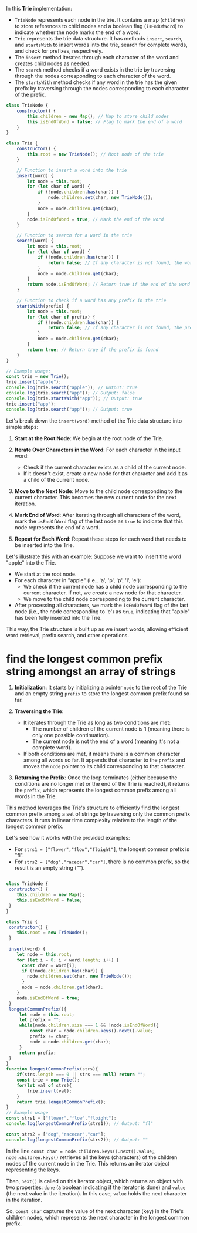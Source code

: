 In this **Trie** implementation:

- `TrieNode` represents each node in the trie. It contains a map (`children`) to store references to child nodes and a boolean flag (`isEndOfWord`) to indicate whether the node marks the end of a word.
- `Trie` represents the trie data structure. It has methods `insert`, `search`, and `startsWith` to insert words into the trie, search for complete words, and check for prefixes, respectively.
- The `insert` method iterates through each character of the word and creates child nodes as needed.
- The `search` method checks if a word exists in the trie by traversing through the nodes corresponding to each character of the word.
- The `startsWith` method checks if any word in the trie has the given prefix by traversing through the nodes corresponding to each character of the prefix.

```javascript
class TrieNode {
    constructor() {
        this.children = new Map(); // Map to store child nodes
        this.isEndOfWord = false; // Flag to mark the end of a word
    }
}

class Trie {
    constructor() {
        this.root = new TrieNode(); // Root node of the trie
    }

    // Function to insert a word into the trie
    insert(word) {
        let node = this.root;
        for (let char of word) {
            if (!node.children.has(char)) {
                node.children.set(char, new TrieNode());
            }
            node = node.children.get(char);
        }
        node.isEndOfWord = true; // Mark the end of the word
    }

    // Function to search for a word in the trie
    search(word) {
        let node = this.root;
        for (let char of word) {
            if (!node.children.has(char)) {
                return false; // If any character is not found, the word doesn't exist
            }
            node = node.children.get(char);
        }
        return node.isEndOfWord; // Return true if the end of the word is reached
    }

    // Function to check if a word has any prefix in the trie
    startsWith(prefix) {
        let node = this.root;
        for (let char of prefix) {
            if (!node.children.has(char)) {
                return false; // If any character is not found, the prefix doesn't exist
            }
            node = node.children.get(char);
        }
        return true; // Return true if the prefix is found
    }
}

// Example usage:
const trie = new Trie();
trie.insert("apple");
console.log(trie.search("apple")); // Output: true
console.log(trie.search("app")); // Output: false
console.log(trie.startsWith("app")); // Output: true
trie.insert("app");
console.log(trie.search("app")); // Output: true
```
 Let's break down the `insert(word)` method of the Trie data structure into simple steps:

1. **Start at the Root Node**: We begin at the root node of the Trie.

2. **Iterate Over Characters in the Word**: For each character in the input word:
   - Check if the current character exists as a child of the current node.
   - If it doesn't exist, create a new node for that character and add it as a child of the current node.

3. **Move to the Next Node**: Move to the child node corresponding to the current character. This becomes the new current node for the next iteration.

4. **Mark End of Word**: After iterating through all characters of the word, mark the `isEndOfWord` flag of the last node as `true` to indicate that this node represents the end of a word.

5. **Repeat for Each Word**: Repeat these steps for each word that needs to be inserted into the Trie.

Let's illustrate this with an example:
Suppose we want to insert the word "apple" into the Trie.

- We start at the root node.
- For each character in "apple" (i.e., 'a', 'p', 'p', 'l', 'e'):
  - We check if the current node has a child node corresponding to the current character. If not, we create a new node for that character.
  - We move to the child node corresponding to the current character.
- After processing all characters, we mark the `isEndOfWord` flag of the last node (i.e., the node corresponding to 'e') as `true`, indicating that "apple" has been fully inserted into the Trie.

This way, the Trie structure is built up as we insert words, allowing efficient word retrieval, prefix search, and other operations.




#  find the longest common prefix string amongst an array of strings


1. **Initialization**: It starts by initializing a pointer `node` to the root of the Trie and an empty string `prefix` to store the longest common prefix found so far.

2. **Traversing the Trie**:
   - It iterates through the Trie as long as two conditions are met:
     - The number of children of the current node is 1 (meaning there is only one possible continuation).
     - The current node is not the end of a word (meaning it's not a complete word).
   - If both conditions are met, it means there is a common character among all words so far. It appends that character to the `prefix` and moves the `node` pointer to its child corresponding to that character.

3. **Returning the Prefix**: Once the loop terminates (either because the conditions are no longer met or the end of the Trie is reached), it returns the `prefix`, which represents the longest common prefix among all words in the Trie.

This method leverages the Trie's structure to efficiently find the longest common prefix among a set of strings by traversing only the common prefix characters. It runs in linear time complexity relative to the length of the longest common prefix.

Let's see how it works with the provided examples:
- For `strs1 = ["flower","flow","floight"]`, the longest common prefix is "fl".
- For `strs2 = ["dog","racecar","car"]`, there is no common prefix, so the result is an empty string ("").
```javascript

class TrieNode {
 constructor() {
    this.children = new Map();
    this.isEndOfWord = false;
 }
}

class Trie {
 constructor() {
    this.root = new TrieNode();
 }
  
 insert(word) {
    let node = this.root;
    for (let i = 0; i < word.length; i++) {
      const char = word[i];
      if (!node.children.has(char)) {
        node.children.set(char, new TrieNode());
      }
      node = node.children.get(char);
    }
    node.isEndOfWord = true;
 }
 longestCommonPrefix(){
     let node = this.root;
     let prefix = "";
     while(node.children.size === 1 && !node.isEndOfWord){
         const char = node.children.keys().next().value;
         prefix += char;
         node = node.children.get(char);
     }
     return prefix;
 }
}
function longestCommonPrefix(strs){
    if(strs.length === 0 || strs === null) return "";
    const trie = new Trie();
    for(let val of strs){
        trie.insert(val);
    }
    return trie.longestCommonPrefix();
}
// Example usage
const strs1 = ["flower","flow","floight"];
console.log(longestCommonPrefix(strs1)); // Output: "fl"

const strs2 = ["dog","racecar","car"];
console.log(longestCommonPrefix(strs2)); // Output: ""

```
In the line `const char = node.children.keys().next().value;`, `node.children.keys()` retrieves all the keys (characters) of the children nodes of the current node in the Trie. This returns an iterator object representing the keys.

Then, `next()` is called on this iterator object, which returns an object with two properties: `done` (a boolean indicating if the iterator is done) and `value` (the next value in the iteration). In this case, `value` holds the next character in the iteration.

So, `const char` captures the value of the next character (key) in the Trie's children nodes, which represents the next character in the longest common prefix.
